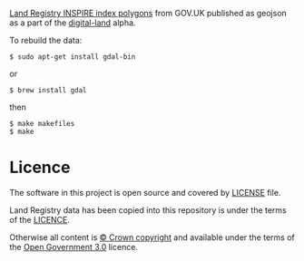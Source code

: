 [Land Registry INSPIRE index polygons](https://www.gov.uk/inspire-index-polygons-spatial-data) from GOV.UK published as geojson as a part of the [digital-land](https://github.com/communitiesuk/digital-land-data) alpha.

To rebuild the data:

    $ sudo apt-get install gdal-bin

or 

    $ brew install gdal

then

    $ make makefiles
    $ make

# Licence
The software in this project is open source and covered by [LICENSE](LICENSE) file.

Land Registry data has been copied into this repository is under the terms of the [LICENCE](LICENSE.md).

Otherwise all content is [© Crown copyright](http://www.nationalarchives.gov.uk/information-management/re-using-public-sector-information/copyright-and-re-use/crown-copyright/)
and available under the terms of the [Open Government 3.0](https://www.nationalarchives.gov.uk/doc/open-government-licence/version/3/) licence.
